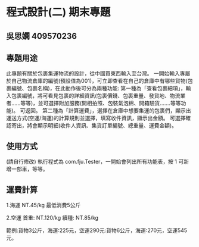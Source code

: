 # 程式設計(二) 期末專題
## 吳思嫻 409570236

## 專題用途
此專題有關於包裹集運物流的設計，從中國買東西輸入至台灣。
一開始輸入專屬於自己物流倉庫的編號(預設值為001)，可立即查看在自己的倉庫中有哪些貨物(包裹編號、包裹名稱)，在此動作後可分為兩種功能:
第一種為「查看包裹細項」，輸入包裹編號，將可看見包裹的詳細資訊(包裹價錢、包裹重量、發貨地、物流業者......等等)，並可選擇附加服務(開相拍照、包裝氣泡棉、開箱驗貨.......等等功能)。
可返回。
第二種為「計算運費」，選擇在倉庫中想要集運的包裹們，顯示出運送方式(空運/海運)的計算規則並選擇，填寫收件資訊，顯示出金額。
可選擇確認寄出，將會顯示明細(收件人資訊、集貨訂單編號、總重量、運費金額)。

## 使用方式
(請自行修改) 執行程式為 com.fju.Tester，一開始會列出所有功能表，按 1 可新增一部車，等等。

## 運費計算
1.海運
NT.45/kg
最低消費5公斤

2.空運
首重: NT.120/kg
續種: NT.85/kg

範例:貨物3公斤，海運:225元，空運290元:貨物6公斤，海運:270元，空運545元。
